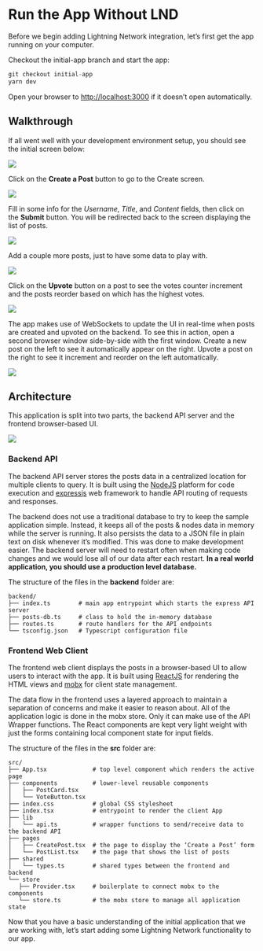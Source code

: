 # Run the App Without LND

Before we begin adding Lightning Network integration, let’s first get the app running on your computer.

Checkout the initial-app branch and start the app:

```typescript
git checkout initial-app
yarn dev
```

Open your browser to [http://localhost:3000](http://localhost:3000) if it doesn’t open automatically.

## Walkthrough

If all went well with your development environment setup, you should see the initial screen below:

![](../.gitbook/assets/preLND01.png)

Click on the **Create a Post** button to go to the Create screen.

![](../.gitbook/assets/preLND02.png)

Fill in some info for the _Username_, _Title_, and _Content_ fields, then click on the **Submit** button. You will be redirected back to the screen displaying the list of posts.

![](../.gitbook/assets/preLND03.png)

Add a couple more posts, just to have some data to play with.

![](../.gitbook/assets/preLND04.png)

Click on the **Upvote** button on a post to see the votes counter increment and the posts reorder based on which has the highest votes.

![](../.gitbook/assets/preLND05.png)

The app makes use of WebSockets to update the UI in real-time when posts are created and upvoted on the backend. To see this in action, open a second browser window side-by-side with the first window. Create a new post on the left to see it automatically appear on the right. Upvote a post on the right to see it increment and reorder on the left automatically.

![](../.gitbook/assets/preLND06.png)

## Architecture

This application is split into two parts, the backend API server and the frontend browser-based UI.

![](../.gitbook/assets/appArchitecture.png)

### Backend API

The backend API server stores the posts data in a centralized location for multiple clients to query. It is built using the [NodeJS](https://nodejs.org) platform for code execution and [expressjs](https://expressjs.com) web framework to handle API routing of requests and responses.

The backend does not use a traditional database to try to keep the sample application simple. Instead, it keeps all of the posts & nodes data in memory while the server is running. It also persists the data to a JSON file in plain text on disk whenever it’s modified. This was done to make development easier. The backend server will need to restart often when making code changes and we would lose all of our data after each restart. **In a real world application, you should use a production level database.**

The structure of the files in the **backend** folder are:

```text
backend/
├── index.ts        # main app entrypoint which starts the express API server
├── posts-db.ts     # class to hold the in-memory database
├── routes.ts       # route handlers for the API endpoints
└── tsconfig.json   # Typescript configuration file
```

### Frontend Web Client

The frontend web client displays the posts in a browser-based UI to allow users to interact with the app. It is built using [ReactJS](https://reactjs.org) for rendering the HTML views and [mobx](https://mobx.js.org) for client state management.

The data flow in the frontend uses a layered approach to maintain a separation of concerns and make it easier to reason about. All of the application logic is done in the mobx store. Only it can make use of the API Wrapper functions. The React components are kept very light weight with just the forms containing local component state for input fields.

The structure of the files in the **src** folder are:

```text
src/
├── App.tsx             # top level component which renders the active page
├── components          # lower-level reusable components
│   ├── PostCard.tsx
│   └── VoteButton.tsx
├── index.css           # global CSS stylesheet
├── index.tsx           # entrypoint to render the client App
├── lib
│   └── api.ts          # wrapper functions to send/receive data to the backend API
├── pages               
│   ├── CreatePost.tsx  # the page to display the ‘Create a Post’ form
│   └── PostList.tsx    # the page that shows the list of posts
├── shared
│   └── types.ts        # shared types between the frontend and backend
└── store
   ├── Provider.tsx     # boilerplate to connect mobx to the components
   └── store.ts         # the mobx store to manage all application state
```

Now that you have a basic understanding of the initial application that we are working with, let’s start adding some Lightning Network functionality to our app.

